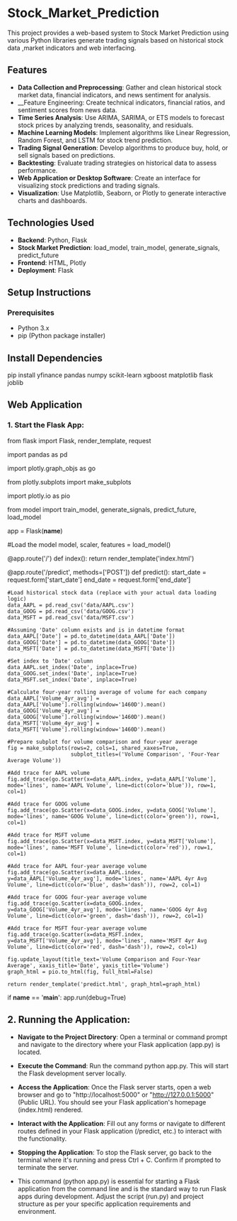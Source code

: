 # Stock_Market_Prediction


This project provides a web-based system to Stock Market Prediction using various Python libraries generate trading signals based on historical stock data ,market indicators and web interfacing.

## Features 
- __Data Collection and Preprocessing__: Gather and clean historical stock market data, financial indicators, and news sentiment for analysis. 
- __Feature Engineering: Create technical indicators, financial ratios, and sentiment scores from news data. 
- __Time Series Analysis__: Use ARIMA, SARIMA, or ETS models to forecast stock prices by analyzing trends, seasonality, and residuals. 
- __Machine Learning Models__: Implement algorithms like Linear Regression, Random Forest, and LSTM for stock trend prediction. 
- __Trading Signal Generation__: Develop algorithms to produce buy, hold, or sell signals based on predictions.
- __Backtesting__: Evaluate trading strategies on historical data to assess performance.
- __Web Application or Desktop Software__: Create an interface for visualizing stock predictions and trading signals.
- __Visualization__: Use Matplotlib, Seaborn, or Plotly to generate interactive charts and dashboards. 

## Technologies Used
- __Backend__: Python, Flask
- __Stock Market Prediction__: load_model, train_model, generate_signals, predict_future
- __Frontend__: HTML, Plotly
- __Deployment__: Flask

## Setup Instructions
### Prerequisites
- Python 3.x
- pip (Python package installer)                      


## Install Dependencies
pip install yfinance pandas numpy scikit-learn xgboost matplotlib flask joblib

## Web Application

### 1. Start the Flask App:

from flask import Flask, render_template, request

import pandas as pd

import plotly.graph_objs as go

from plotly.subplots import make_subplots

import plotly.io as pio

from model import train_model, generate_signals, predict_future, load_model

app = Flask(__name__)

#Load the model
model, scaler, features = load_model()

@app.route('/')
def index():
    return render_template('index.html')

@app.route('/predict', methods=['POST'])
def predict():
    start_date = request.form['start_date']
    end_date = request.form['end_date']
    
    #Load historical stock data (replace with your actual data loading logic)
    data_AAPL = pd.read_csv('data/AAPL.csv')
    data_GOOG = pd.read_csv('data/GOOG.csv')
    data_MSFT = pd.read_csv('data/MSFT.csv')
    
    #Assuming 'Date' column exists and is in datetime format
    data_AAPL['Date'] = pd.to_datetime(data_AAPL['Date'])
    data_GOOG['Date'] = pd.to_datetime(data_GOOG['Date'])
    data_MSFT['Date'] = pd.to_datetime(data_MSFT['Date'])
    
    #Set index to 'Date' column
    data_AAPL.set_index('Date', inplace=True)
    data_GOOG.set_index('Date', inplace=True)
    data_MSFT.set_index('Date', inplace=True)
    
    #Calculate four-year rolling average of volume for each company
    data_AAPL['Volume_4yr_avg'] = data_AAPL['Volume'].rolling(window='1460D').mean()
    data_GOOG['Volume_4yr_avg'] = data_GOOG['Volume'].rolling(window='1460D').mean()
    data_MSFT['Volume_4yr_avg'] = data_MSFT['Volume'].rolling(window='1460D').mean()
    
    #Prepare subplot for volume comparison and four-year average
    fig = make_subplots(rows=2, cols=1, shared_xaxes=True, 
                        subplot_titles=('Volume Comparison', 'Four-Year Average Volume'))
    
    #Add trace for AAPL volume
    fig.add_trace(go.Scatter(x=data_AAPL.index, y=data_AAPL['Volume'], mode='lines', name='AAPL Volume', line=dict(color='blue')), row=1, col=1)
    
    #Add trace for GOOG volume
    fig.add_trace(go.Scatter(x=data_GOOG.index, y=data_GOOG['Volume'], mode='lines', name='GOOG Volume', line=dict(color='green')), row=1, col=1)
    
    #Add trace for MSFT volume
    fig.add_trace(go.Scatter(x=data_MSFT.index, y=data_MSFT['Volume'], mode='lines', name='MSFT Volume', line=dict(color='red')), row=1, col=1)
    
    #Add trace for AAPL four-year average volume
    fig.add_trace(go.Scatter(x=data_AAPL.index, y=data_AAPL['Volume_4yr_avg'], mode='lines', name='AAPL 4yr Avg Volume', line=dict(color='blue', dash='dash')), row=2, col=1)
    
    #Add trace for GOOG four-year average volume
    fig.add_trace(go.Scatter(x=data_GOOG.index, y=data_GOOG['Volume_4yr_avg'], mode='lines', name='GOOG 4yr Avg Volume', line=dict(color='green', dash='dash')), row=2, col=1)
    
    #Add trace for MSFT four-year average volume
    fig.add_trace(go.Scatter(x=data_MSFT.index, y=data_MSFT['Volume_4yr_avg'], mode='lines', name='MSFT 4yr Avg Volume', line=dict(color='red', dash='dash')), row=2, col=1)
    
    fig.update_layout(title_text='Volume Comparison and Four-Year Average', xaxis_title='Date', yaxis_title='Volume')
    graph_html = pio.to_html(fig, full_html=False)
    
    return render_template('predict.html', graph_html=graph_html)
if __name__ == '__main__':
    app.run(debug=True)

## 2. Running the Application:

- __Navigate to the Project Directory__: Open a terminal or command prompt and navigate to the directory where your Flask application (app.py) is located.

- __Execute the Command__: Run the command python app.py. This will start the Flask development server locally.

- __Access the Application__: Once the Flask server starts, open a web browser and go to "http://localhost:5000" or "http://127.0.0.1:5000" (Public URL). You should see your Flask application's homepage (index.html) rendered.

- __Interact with the Application__: Fill out any forms or navigate to different routes defined in your Flask application (/predict, etc.) to interact with the functionality.

- __Stopping the Application__: To stop the Flask server, go back to the terminal where it's running and press Ctrl + C. Confirm if prompted to terminate the server.

- This command (python app.py) is essential for starting a Flask application from the command line and is the standard way to run Flask apps during development. Adjust the script (run.py) and project structure as per your specific application requirements and environment.


